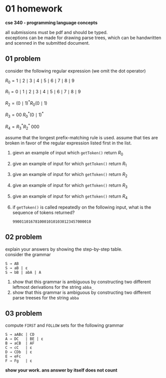 #  01 homework

**cse 340 - programming language concepts**

all submissions must be pdf and should be typed.  
exceptions can be made for drawing parse trees, which can be handwritten and scenned in the submitted document.  

##  01 problem

consider the following regular expression (we omit the dot operator)

$R_{0} = 1 \mid 2 \mid 3 \mid 4 \mid 5 \mid 6 \mid 7 \mid 8 \mid 9$

$R_{1} = 0 \mid 1 \mid 2 \mid 3 \mid 4 \mid 5 \mid 6 \mid 7 \mid 8 \mid 9$

$R_{2} = {\left( 0 \mid 1 \right)}^{*} R_{0} \left( 0 \mid 1 \right)$

$R_{3} = 00 \; {R_{0}}^* \left( 0 \mid 1\right)^{*}$

$R_{4} = {R_{3}}^{*} {R_{2}}^{*} \; 000$

assume that the longest prefix-matching rule is used.  assume that ties are broken in favor of the regular expression listed first in the list.

1.  gievn an example of input which `getToken()` return $R_{0}$
2.  give an example of input for which `getToken()` return $R_{1}$
3.  give an example of input for which `getToken()` return $R_{2}$
4.  give an example of input for which `getToken()` return $R_{3}$
5.  give an example of input for which `getToken()` return $R_{4}$
6.  if `getToken()` is called repeatedly on the following input, what is the sequence of tokens returned?

    `99001101678100010101030123457000010`







##  02 problem

explain your answers by showing the step-by-step table.  
consider the grammar

```
S → AB
S → aB | ε
S → bB | abA | A
```

1.  show that this grammar is ambiguous by constructing two different leftmost derivations for the string `abba_`
2.  show that this grammar is ambiguous by constructing two different parse treeses for the string `abba`

##  03 problem

compute `FIRST` and `FOLLOW` sets for the following grammar

```
S → aABc | CD
A → DC   | BE | ε
B → aCB  | AF 
C → cC   | ε
D → CDb  | ε
E → eFc  
F → Fg   | ε
```

**show your work.  ans answer by itself does not count**
